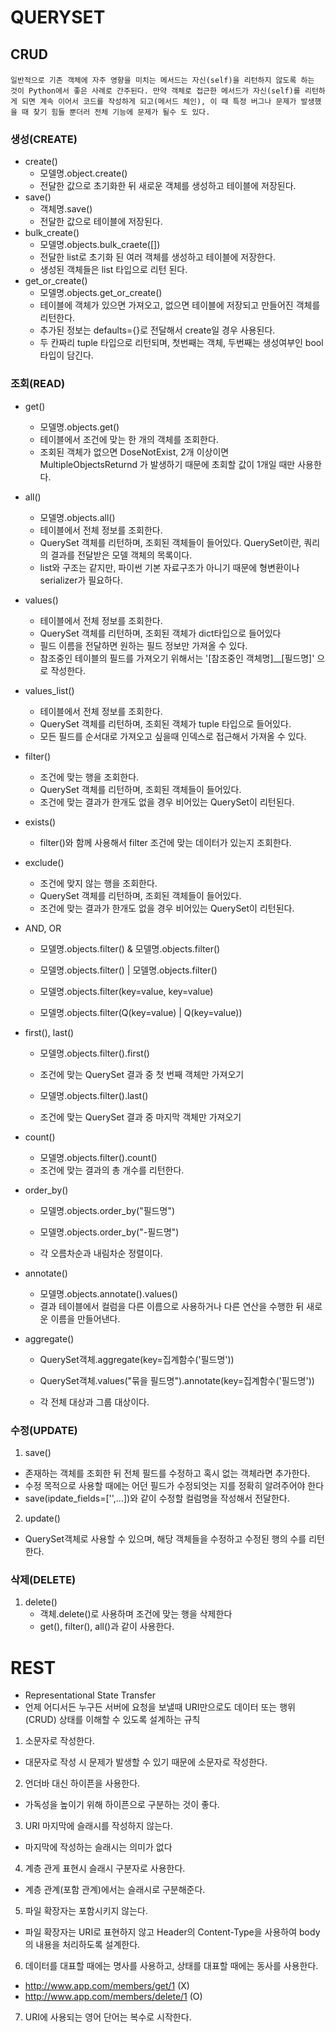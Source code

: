# QUERYSET

## CRUD
####
    일반적으로 기존 객체에 자주 영향을 미치는 메서드는 자신(self)을 리턴하지 않도록 하는 것이 Python에서 좋은 사례로 간주된다. 만약 객체로 접근한 메서드가 자신(self)를 리턴하게 되면 계속 이어서 코드를 작성하게 되고(메서드 체인), 이 때 특정 버그나 문제가 발생했을 때 찾기 힘들 뿐더러 전체 기능에 문제가 될수 도 있다.

### 생성(CREATE)

- create()
  - 모델명.object.create()
  - 전달한 값으로 초기화한 뒤 새로운 객체를 생성하고 테이블에 저장된다.
- save()
  - 객체명.save()
  - 전달한 값으로 테이블에 저장된다.
- bulk_create()
  - 모델명.objects.bulk_craete([])
  - 전달한 list로 초기화 된 여러 객체를 생성하고 테이블에 저장한다.
  - 생성된 객체들은 list 타입으로 리턴 된다.
- get_or_create()
  - 모델명.objects.get_or_create()
  - 테이블에 객체가 있으면 가져오고, 없으면 테이블에 저장되고 만들어진 객체를 리턴한다.
  - 추가된 정보는 defaults={}로 전달해서 create일 경우 사용된다.
  - 두 칸짜리 tuple 타입으로 리턴되며, 첫번째는 객체, 두번째는 생성여부인 bool타입이 담긴다.

### 조회(READ)

- get()
  - 모델명.objects.get()
  - 테이블에서 조건에 맞는 한 개의 객체를 조회한다.
  - 조회된 객체가 없으면 DoseNotExist, 2개 이상이면 MultipleObjectsReturnd 가 발생하기 때문에 초회할 값이 1개일 때만 사용한다.

- all()
  - 모델명.objects.all()
  - 테이블에서 전체 정보를 조회한다.
  - QuerySet 객체를 리턴하며, 조회된 객체들이 들어있다.
    QuerySet이란, 쿼리의 결과를 전달받은 모델 객체의 목록이다.
  - list와 구조는 같지만, 파이썬 기본 자료구조가 아니기 때문에 형변환이나 serializer가 필요하다.

- values()
  - 테이블에서 전체 정보를 조회한다.
  - QuerySet 객체를 리턴하며, 조회된 객체가 dict타입으로 들어있다
  - 필드 이름을 전달하면 원하는 필드 정보만 가져올 수 있다.
  - 참조중인 테이블의 필드를 가져오기 위해서는 '[참조중인 객체명]\_\_[필드명]' 으로 작성한다.

- values_list()
  - 테이블에서 전체 정보를 조회한다.
  - QuerySet 객체를 리턴하며, 조회된 객체가 tuple 타입으로 들어있다.
  - 모든 필드를 순서대로 가져오고 싶을때 인덱스로 접근해서 가져올 수 있다.

- filter()
  - 조건에 맞는 행을 조회한다.
  - QuerySet 객체를 리턴하며, 조회된 객체들이 들어있다.
  - 조건에 맞는 결과가 한개도 없을 경우 비어있는 QuerySet이 리턴된다.

- exists()
  - filter()와 함께 사용해서 filter 조건에 맞는 데이터가 있는지 조회한다.

- exclude()
  - 조건에 맞지 않는 행을 조회한다.
  - QuerySet 객체를 리턴하며, 조회된 객체들이 들어있다.
  - 조건에 맞는 결과가 한개도 없을 경우 비어있는 QuerySet이 리턴된다.

- AND, OR
  - 모델명.objects.filter() & 모델명.objects.filter()
  - 모델명.objects.filter() | 모델명.objects.filter()

  - 모델명.objects.filter(key=value, key=value)
  - 모델명.objects.filter(Q(key=value) | Q(key=value))

- first(), last()
  - 모델명.objects.filter().first()
  - 조건에 맞는 QuerySet 결과 중 첫 번째 객체만 가져오기

  - 모델명.objects.filter().last()
  - 조건에 맞는 QuerySet 결과 중 마지막 객체만 가져오기

- count()
  - 모델명.objects.filter().count()
  - 조건에 맞는 결과의 총 개수를 리턴한다.

- order_by()
  - 모델명.objects.order_by("필드명")
  - 모델명.objects.order_by("-필드명")

  - 각 오름차순과 내림차순 정렬이다.

- annotate()
  - 모델명.objects.annotate().values()
  - 결과 테이블에서 컬럼을 다른 이름으로 사용하거나 다른 연산을 수행한 뒤 새로운 이름을 만들어낸다.

- aggregate()
  - QuerySet객체.aggregate(key=집계함수('필드명'))
  - QuerySet객체.values("묶을 필드명").annotate(key=집계함수('필드명'))

  - 각 전체 대상과 그룹 대상이다.

### 수정(UPDATE)
1. save() 
  - 존재하는 객체를 조회한 뒤 전체 필드를 수정하고 혹시 없는 객체라면 추가한다.
  - 수정 목적으로 사용할 때에는 어던 필드가 수정되엇는 지를 정확히 알려주어야 한다
  - save(ipdate_fields=['',...])와 같이 수정할 컬럼명을 작성해서 전달한다.
2. update()
  - QuerySet객체로 사용할 수 있으며, 해당 객체들을 수정하고 수정된 행의 수를 리턴한다.

### 삭제(DELETE)
1. delete()
    - 객체.delete()로 사용하며 조건에 맞는 행을 삭제한다
    - get(), filter(), all()과 같이 사용한다.


# REST
- Representational State Transfer
- 언제 어디서든 누구든 서버에 요청을 보낼때 URI만으로도 데이터 또는 행위(CRUD) 상태를 이해할 수 있도록 설계하는 규칙

1. 소문자로 작성한다.
  - 대문자로 작성 시 문제가 발생할 수 있기 때문에 소문자로 작성한다.

2. 언더바 대신 하이픈을 사용한다.
  - 가독성을 높이기 위해 하이픈으로 구분하는 것이 좋다.

3. URI 마지막에 슬래시를 작성하지 않는다.
  - 마지막에 작성하는 슬래시는 의미가 없다

4. 계층 관게 표현시 슬래시 구분자로 사용한다.
  - 계층 관계(포함 관계)에서는 슬래시로 구분해준다.

5. 파일 확장자는 포함시키지 않는다.
  - 파일 확장자는 URI로 표현하지 않고 Header의 Content-Type을 사용하여 body의 내용을 처리하도록 설계한다.
6. 데이터를 대표할 때에는 명사를 사용하고, 상태를 대표할 때에는 동사를 사용한다.
  - http://www.app.com/members/get/1 (X)
  - http://www.app.com/members/delete/1 (O)
7. URI에 사용되는 영어 단어는 복수로 시작한다.